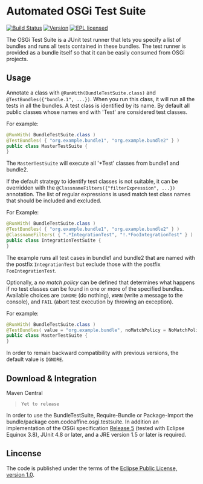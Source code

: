 # Automated OSGi Test Suite 
[![Build Status](https://img.shields.io/travis/rherrmann/osgi-testsuite.svg)](https://travis-ci.org/rherrmann/osgi-testsuite)
[![Version](https://img.shields.io/badge/version-1.2-lightgrey.svg)](http://rherrmann.github.io/osgi-testsuite/repository/)
[![EPL licensed](https://img.shields.io/badge/license-EPL-blue.svg)](https://raw.githubusercontent.com/rherrmann/osgi-testsuite/master/LICENSE)

The OSGi Test Suite is a JUnit test runner that lets you specify a list of bundles and runs all tests contained in these bundles. The test runner is provided as a bundle itself so that it can be easily consumed from OSGi projects.


## Usage
Annotate a class with `@RunWith(BundleTestSuite.class)` and `@TestBundles({"bundle.1", ...})`. 
When you run this class, it will run all the tests in all the bundles.
A test class is identified by its name. By default all public classes whose names end with 'Test' are considered test classes.

For example:
````Java
@RunWith( BundleTestSuite.class )
@TestBundles( { "org.example.bundle1", "org.example.bundle2" } )
public class MasterTestSuite {
}
````
The `MasterTestSuite` will execute all '*Test' classes from bundle1 and bundle2.

If the default strategy to identify test classes is not suitable, it can be overridden with the  `@ClassnameFilters({"filterExpression", ...})` annotation. The list of regular expressions is used match test class names that should be included and excluded.

For Example:
````Java
@RunWith( BundleTestSuite.class )
@TestBundles( { "org.example.bundle1", "org.example.bundle2" } )
@ClassnameFilters( { ".*IntegrationTest", "!.*FooIntegrationTest" } )
public class IntegrationTestSuite {
}
````
The example runs all test cases in bundle1 and bundle2 that are named with the postfix `IntegrationTest`
but exclude those with the postfix `FooIntegrationTest`.

Optionally, a _no match policy_ can be defined that determines what happens if no test classes can be found in one or more of the specified bundles. Available choices are `IGNORE` (do nothing), `WARN` (write a message to the console), and `FAIL` (abort test execution by throwing an exception).

For example:
````Java
@RunWith( BundleTestSuite.class )
@TestBundles( value = "org.example.bundle", noMatchPolicy = NoMatchPolicy.FAIL )
public class MasterTestSuite {
}
````

In order to remain backward compatibility with previous versions, the default value is `IGNORE`.

## Download & Integration
Maven Central

> `Yet to release`

In order to use the BundleTestSuite, Require-Bundle or Package-Import the bundle/package com.codeaffine.osgi.testsuite.
In addition an implementation of the OSGi specification [Release 5](https://www.osgi.org/developer/downloads/) (tested with Eclipse Equinox 3.8), JUnit 4.8 or later, and a JRE version 1.5 or later is required.


## Lincense
The code is published under the terms of the [Eclipse Public License, version 1.0](http://www.eclipse.org/legal/epl-v10.html).
